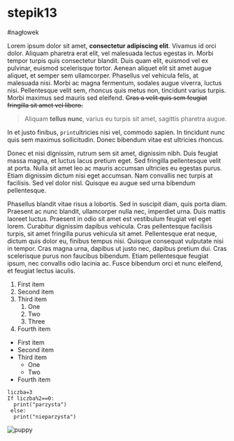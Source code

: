 # stepik13
#nagłowek

Lorem ipsum dolor sit amet, **consectetur adipiscing elit**. Vivamus id orci dolor. Aliquam pharetra erat elit, vel malesuada lectus egestas in. Morbi tempor turpis quis consectetur blandit. Duis quam elit, euismod vel ex pulvinar, euismod scelerisque tortor. Aenean aliquet elit sit amet augue aliquet, et semper sem ullamcorper. Phasellus vel vehicula felis, at malesuada nisi. Morbi ac magna fermentum, sodales augue viverra, luctus nisi. Pellentesque velit sem, rhoncus quis metus non, tincidunt varius turpis. Morbi maximus sed mauris sed eleifend.
~~Cras a velit quis sem feugiat fringilla sit amet vel libero.~~
>Aliquam **tellus nunc**, varius eu turpis sit amet, sagittis pharetra augue.
>
In et justo finibus, ```print```ultricies nisi vel, commodo sapien. In tincidunt nunc quis sem maximus sollicitudin. Donec bibendum vitae est ultricies rhoncus.

Donec et nisi dignissim, rutrum sem sit amet, dignissim nibh. Duis feugiat massa magna, et luctus lacus pretium eget. Sed fringilla pellentesque velit at porta. Nulla sit amet leo ac mauris accumsan ultricies eu egestas purus. Etiam dignissim dictum nisi eget accumsan. Nam convallis nec turpis at facilisis. Sed vel dolor nisl. Quisque eu augue sed urna bibendum pellentesque.

Phasellus blandit vitae risus a lobortis. Sed in suscipit diam, quis porta diam. Praesent ac nunc blandit, ullamcorper nulla nec, imperdiet urna. Duis mattis laoreet luctus. Praesent in odio sit amet est vestibulum feugiat vel eget lorem. Curabitur dignissim dapibus vehicula. Cras pellentesque facilisis turpis, sit amet fringilla purus vehicula sit amet. Pellentesque erat neque, dictum quis dolor eu, finibus tempus nisi. Quisque consequat vulputate nisi in tempor. Cras magna urna, dapibus ut justo nec, dapibus pretium dui. Cras scelerisque purus non faucibus bibendum. Etiam pellentesque feugiat ipsum, nec convallis odio lacinia ac. Fusce bibendum orci et nunc eleifend, et feugiat lectus iaculis.

1. First item
2. Second item
3. Third item
    1. One
    2. Two
    3. Three
4. Fourth item


- First item
- Second item
- Third item
    - One
    - Two
- Fourth item

```
liczba=3
If liczba%2==0:
  print("parzysta")
 else:
  print("nieparzysta")
 ```
 ![puppy](https://user-images.githubusercontent.com/92157401/150582361-7101ae25-c943-47c8-ac2e-f0948f772b8b.jpeg)

